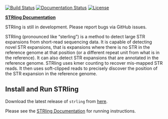 [![Build Status](https://travis-ci.org/quinlan-lab/STRling.svg?branch=master)](https://travis-ci.org/quinlan-lab/STRling)
[![Documentation Status](https://readthedocs.org/projects/strling/badge/?version=latest)](https://strling.readthedocs.io/en/latest/?badge=latest)
[![License](https://img.shields.io/badge/license-MIT-blue.svg)](https://opensource.org/licenses/MIT)

__[STRling Documentation](https://strling.readthedocs.io/en/latest/)__

STRling is still in development. Please report bugs via GitHub issues.

STRling (pronounced like “sterling”) is a method to detect large STR expansions from short-read sequencing data. It is capable of detecting novel STR expansions, that is expansions where there is no STR in the reference genome at that position (or a different repeat unit from what is in the reference). It can also detect STR expansions that are annotated in the reference genome. STRling uses kmer counting to recover mis-mapped STR reads. It then uses soft-clipped reads to precisely discover the position of the STR expansion in the reference genome.

## Install and Run STRling

Download the latest release of `strling` from [here](https://github.com/quinlan-lab/STRling/releases/latest).

Please see the [STRling Documentation](https://strling.readthedocs.io/en/latest/) for running instructions.
